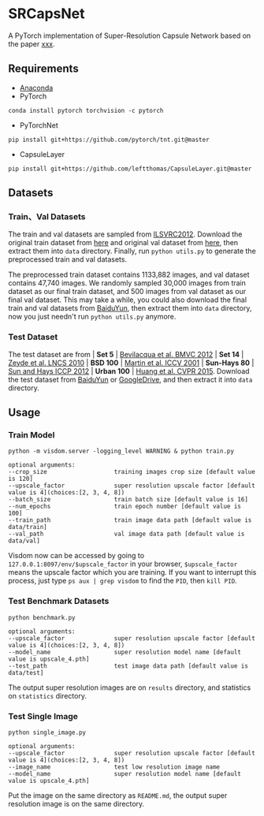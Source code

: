 # SRCapsNet
A PyTorch implementation of Super-Resolution Capsule Network based on the paper [xxx](xxx).

## Requirements
- [Anaconda](https://www.anaconda.com/download/)
- PyTorch
```
conda install pytorch torchvision -c pytorch
```
- PyTorchNet
```
pip install git+https://github.com/pytorch/tnt.git@master
```
- CapsuleLayer
```
pip install git+https://github.com/leftthomas/CapsuleLayer.git@master
```

## Datasets

### Train、Val Datasets
The train and val datasets are sampled from [ILSVRC2012](http://www.image-net.org/challenges/LSVRC/2012/).
Download the original train dataset from [here](http://www.image-net.org/challenges/LSVRC/2012/nnoupb/ILSVRC2012_img_train.tar) 
and original val dataset from [here](http://www.image-net.org/challenges/LSVRC/2012/nnoupb/ILSVRC2012_img_val.tar), 
then extract them into `data` directory. Finally, run `python utils.py` to generate the preprocessed train and 
val datasets. 

The preprocessed train dataset contains 1133,882 images, and val dataset contains 47,740 images. We 
randomly sampled 30,000 images from train dataset as our final train dataset, and 500 images from val dataset as 
our final val dataset. This may take a while, you could also download the final train and val datasets from 
[BaiduYun](https://pan.baidu.com/s/1S9w3FAbncE-OTQxnb5MtIg), then extract them into `data` directory, now you just 
needn't run `python utils.py` anymore.

### Test Dataset
The test dataset are from 
| **Set 5** |  [Bevilacqua et al. BMVC 2012](http://people.rennes.inria.fr/Aline.Roumy/results/SR_BMVC12.html)
| **Set 14** |  [Zeyde et al. LNCS 2010](https://sites.google.com/site/romanzeyde/research-interests)
| **BSD 100** | [Martin et al. ICCV 2001](https://www.eecs.berkeley.edu/Research/Projects/CS/vision/bsds/)
| **Sun-Hays 80** | [Sun and Hays ICCP 2012](http://cs.brown.edu/~lbsun/SRproj2012/SR_iccp2012.html)
| **Urban 100** | [Huang et al. CVPR 2015](https://sites.google.com/site/jbhuang0604/publications/struct_sr).
Download the test dataset from [BaiduYun](https://pan.baidu.com/s/1S9w3FAbncE-OTQxnb5MtIg) or 
[GoogleDrive](https://drive.google.com/open?id=1jvls4Z0cj470HMUQcNi5rSC4NdggGqHP), and then extract it into `data` directory.

## Usage

### Train Model
```
python -m visdom.server -logging_level WARNING & python train.py

optional arguments:
--crop_size                   training images crop size [default value is 120]
--upscale_factor              super resolution upscale factor [default value is 4](choices:[2, 3, 4, 8])
--batch_size                  train batch size [default value is 16]
--num_epochs                  train epoch number [default value is 100]
--train_path                  train image data path [default value is data/train]
--val_path                    val image data path [default value is data/val]
```
Visdom now can be accessed by going to `127.0.0.1:8097/env/$upscale_factor` in your browser, 
`$upscale_factor` means the upscale factor which you are training. If you want to interrupt 
this process, just type `ps aux | grep visdom` to find the `PID`, then `kill PID`.

### Test Benchmark Datasets
```
python benchmark.py

optional arguments:
--upscale_factor              super resolution upscale factor [default value is 4](choices:[2, 3, 4, 8])
--model_name                  super resolution model name [default value is upscale_4.pth]
--test_path                   test image data path [default value is data/test]
```
The output super resolution images are on `results` directory, and statistics on `statistics` directory.

### Test Single Image
```
python single_image.py

optional arguments:
--upscale_factor              super resolution upscale factor [default value is 4](choices:[2, 3, 4, 8])
--image_name                  test low resolution image name
--model_name                  super resolution model name [default value is upscale_4.pth]
```
Put the image on the same directory as `README.md`, the output super resolution image is on the same directory.
